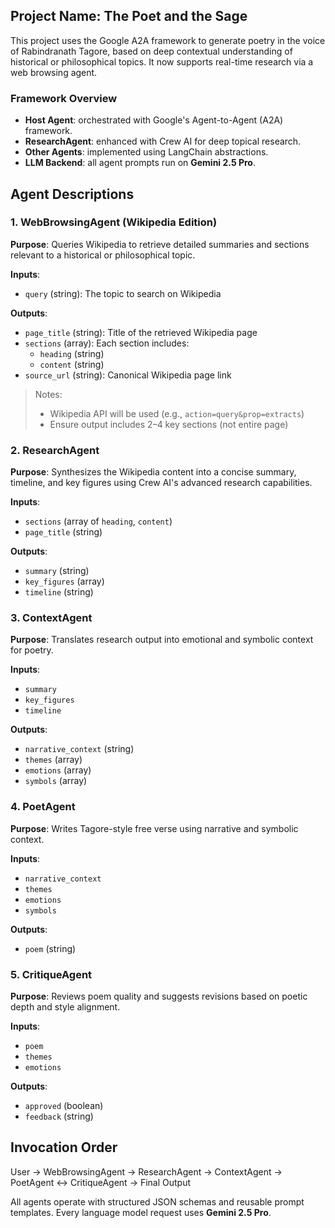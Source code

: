 ## Project Name: The Poet and the Sage

This project uses the Google A2A framework to generate poetry in the voice of Rabindranath Tagore, based on deep contextual understanding of historical or philosophical topics. It now supports real-time research via a web browsing agent.

### Framework Overview

- **Host Agent**: orchestrated with Google's Agent-to-Agent (A2A) framework.
- **ResearchAgent**: enhanced with Crew AI for deep topical research.
- **Other Agents**: implemented using LangChain abstractions.
- **LLM Backend**: all agent prompts run on **Gemini 2.5 Pro**.

## Agent Descriptions

### 1. WebBrowsingAgent (Wikipedia Edition)

**Purpose**: Queries Wikipedia to retrieve detailed summaries and sections relevant to a historical or philosophical topic.

**Inputs**:
- `query` (string): The topic to search on Wikipedia

**Outputs**:
- `page_title` (string): Title of the retrieved Wikipedia page
- `sections` (array): Each section includes:
  - `heading` (string)
  - `content` (string)
- `source_url` (string): Canonical Wikipedia page link

> Notes:
> - Wikipedia API will be used (e.g., `action=query&prop=extracts`)
> - Ensure output includes 2–4 key sections (not entire page)

### 2. ResearchAgent

**Purpose**: Synthesizes the Wikipedia content into a concise summary, timeline, and key figures using Crew AI's advanced research capabilities.

**Inputs**:
- `sections` (array of `heading`, `content`)
- `page_title` (string)

**Outputs**:
- `summary` (string)
- `key_figures` (array)
- `timeline` (string)

### 3. ContextAgent

**Purpose**: Translates research output into emotional and symbolic context for poetry.

**Inputs**:
- `summary`
- `key_figures`
- `timeline`

**Outputs**:
- `narrative_context` (string)
- `themes` (array)
- `emotions` (array)
- `symbols` (array)

### 4. PoetAgent

**Purpose**: Writes Tagore-style free verse using narrative and symbolic context.

**Inputs**:
- `narrative_context`
- `themes`
- `emotions`
- `symbols`

**Outputs**:
- `poem` (string)

### 5. CritiqueAgent

**Purpose**: Reviews poem quality and suggests revisions based on poetic depth and style alignment.

**Inputs**:
- `poem`
- `themes`
- `emotions`

**Outputs**:
- `approved` (boolean)
- `feedback` (string)

## Invocation Order

User → WebBrowsingAgent → ResearchAgent → ContextAgent → PoetAgent ↔ CritiqueAgent → Final Output

All agents operate with structured JSON schemas and reusable prompt templates. Every language model request uses **Gemini 2.5 Pro**.
